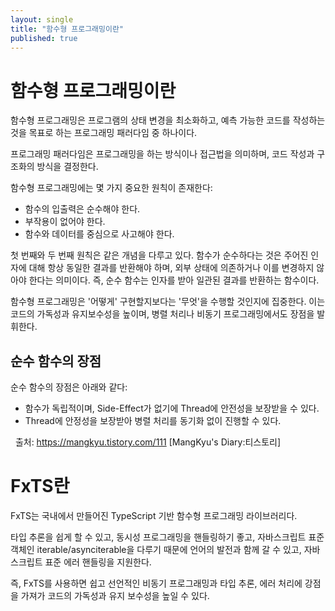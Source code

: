 ```yaml
---
layout: single
title: "함수형 프로그래밍이란"
published: true
---
```


# 함수형 프로그래밍이란

함수형 프로그래밍은 프로그램의 상태 변경을 최소화하고, 예측 가능한 코드를 작성하는 것을 목표로 하는 프로그래밍 패러다임 중 하나이다.

프로그래밍 패러다임은 프로그래밍을 하는 방식이나 접근법을 의미하며, 코드 작성과 구조화의 방식을 결정한다.

함수형 프로그래밍에는 몇 가지 중요한 원칙이 존재한다:

* 함수의 입출력은 순수해야 한다.
* 부작용이 없어야 한다.
* 함수와 데이터를 중심으로 사고해야 한다.

첫 번째와 두 번째 원칙은 같은 개념을 다루고 있다. 함수가 순수하다는 것은 주어진 인자에 대해 항상 동일한 결과를 반환해야 하며, 외부 상태에 의존하거나 이를 변경하지 않아야 한다는 의미이다. 즉, 순수 함수는 인자를 받아 일관된 결과를 반환하는 함수이다.

함수형 프로그래밍은 '어떻게' 구현할지보다는 '무엇'을 수행할 것인지에 집중한다. 이는 코드의 가독성과 유지보수성을 높이며, 병렬 처리나 비동기 프로그래밍에서도 장점을 발휘한다.

## 순수 함수의 장점
순수 함수의 장점은 아래와 같다:
* 함수가 독립적이며, Side-Effect가 없기에 Thread에 안전성을 보장받을 수 있다.
* Thread에 안정성을 보장받아 병렬 처리를 동기화 없이 진행할 수 있다.

 
출처: https://mangkyu.tistory.com/111 [MangKyu's Diary:티스토리]

# FxTS란

FxTS는 국내에서 만들어진 TypeScript 기반 함수형 프로그래밍 라이브러리다. 

타입 추론을 쉽게 할 수 있고, 동시성 프로그래밍을 핸들링하기 좋고, 자바스크립트 표준 객체인 iterable/asynciterable을 다루기 때문에 언어의 발전과 함께 갈 수 있고, 자바스크립트 표준 에러 핸들링을 지원한다.

즉, FxTS를 사용하면 쉽고 선언적인 비동기 프로그래밍과 타입 추론, 에러 처리에 강점을 가져가 코드의 가독성과 유지 보수성을 높일 수 있다.

